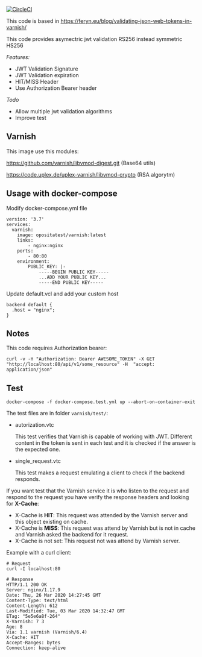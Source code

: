 [![CircleCI](https://circleci.com/gh/opositatest/varnish-jwt.svg?style=svg)](https://circleci.com/gh/opositatest/varnish-jwt)


This code is based in https://feryn.eu/blog/validating-json-web-tokens-in-varnish/

This code provides asymectric jwt validation RS256 instead symmetric HS256  

*Features:*

 - JWT Validation Signature
 - JWT Validation expiration
 - HIT/MISS Header
 - Use Authorization Bearer header

*Todo*
  - Allow multiple jwt validation algorithms
  - Improve test

Varnish
---

This image use this modules:

https://github.com/varnish/libvmod-digest.git  (Base64 utils)

https://code.uplex.de/uplex-varnish/libvmod-crypto (RSA algorytm)


Usage with docker-compose
---

Modify docker-compose.yml file

```
version: '3.7'
services:
  varnish:
    image: opositatest/varnish:latest
    links:
        - nginx:nginx
    ports:
        - 80:80
    environment:
        PUBLIC_KEY: |-
            -----BEGIN PUBLIC KEY-----
            ...ADD YOUR PUBLIC KEY...
            -----END PUBLIC KEY-----
```

Update default.vcl and add your custom host

```
backend default {
  .host = "nginx";
}
```


Notes
---

This code requires Authorization bearer:

```
curl -v -H "Authorization: Bearer AWESOME_TOKEN" -X GET "http://localhost:80/api/v1/some_resource" -H  "accept: application/json"
```


Test
---

```
docker-compose -f docker-compose.test.yml up --abort-on-container-exit
```
The test files are in folder ```varnish/test/```:
* autorization.vtc

    This test verifies that Varnish is capable of working with JWT. Different content in the token is sent in each test and it is checked if the answer is the expected one.
* single_request.vtc

    This test makes a request emulating a client to check if the backend responds. 

If you want test that the Varnish service it is who listen to the request and respond to the request you have verify the response headers and looking for **X-Cache**:
* X-Cache is **HIT**: This request was attended by the Varnish server and this object existing on cache.
* X-Cache is **MISS**: This request was attend by Varnish but is not in cache and Varnish asked the backend for it request.
* X-Cache is not set: This request not was attend by Varnish server.

Example with a curl client:
```
# Request
curl -I localhost:80

# Response
HTTP/1.1 200 OK
Server: nginx/1.17.9
Date: Thu, 26 Mar 2020 14:27:45 GMT
Content-Type: text/html
Content-Length: 612
Last-Modified: Tue, 03 Mar 2020 14:32:47 GMT
ETag: "5e5e6a8f-264"
X-Varnish: 7 3
Age: 8
Via: 1.1 varnish (Varnish/6.4)
X-Cache: HIT
Accept-Ranges: bytes
Connection: keep-alive
```